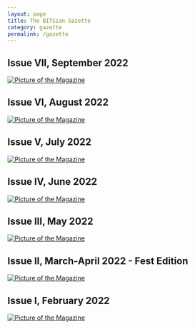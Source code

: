 ```yaml
---
layout: page
title: The BITSian Gazette
category: gazette
permalink: /gazette
---
```



## Issue VII, September 2022
[![Picture of the Magazine](assets/img/gi7.jpg)](https://drive.google.com/file/d/122YdjgkPoBpEeqyYbQn4d0EnUYeEZL0S/view)


## Issue VI, August 2022
[![Picture of the Magazine](assets/img/gi6.png)](https://drive.google.com/file/d/1Cp6j_f3pl3tHTfjqlcLzudVpfe1ivaBm/view?usp=sharing)


## Issue V, July 2022
[![Picture of the Magazine](assets/img/gi5.jpg)](https://drive.google.com/file/d/16-pgVbbDhQ4lYSS5QefGdStEPTiJHsb6/view?usp=sharing)


## Issue IV, June 2022
[![Picture of the Magazine](assets/img/gi4.jpg)](https://drive.google.com/file/d/1k2bQJn5_x0iS5un6ax8v1SAXqNpToVC9/view?usp=sharing)


## Issue III, May 2022
[![Picture of the Magazine](assets/img/gi3.png)](https://drive.google.com/file/d/1Kh4l7f52-ujmqgUrDVEctFXzVU84-1QI/view?usp=sharing)


## Issue II, March-April 2022 - Fest Edition
[![Picture of the Magazine](assets/img/gi2.png)](https://drive.google.com/file/d/1vocAbmGzb2cs1vq2Z9HVgesE0aoeB3sz/view?usp=sharing)


## Issue I, February 2022
[![Picture of the Magazine](assets/img/gi1.png)](https://cdn.flipsnack.com/widget/v2/widget.html?hash=c30osean30)

